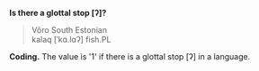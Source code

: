**Is there a glottal stop [ʔ]?**

>Võro South Estonian<br/>
>kalaq [ˈkɑ.lɑʔ] fish.PL

**Coding.** The value is '1' if there is a glottal stop [ʔ] in a language.
